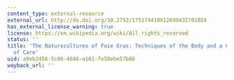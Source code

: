 ```yaml
---
content_type: external-resource
external_url: http://dx.doi.org/10.2752/175174410X12699432701024
has_external_license_warning: true
license: https://en.wikipedia.org/wiki/All_rights_reserved
status: ''
title: 'The Naturecultures of Foie Gras: Techniques of the Body and a Contested Ethics
  of Care'
uid: a9eb2456-5c06-4646-a161-fe50ebe57b88
wayback_url: ''
---
```

